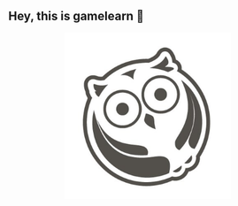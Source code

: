 ## Hey, this is gamelearn 👋

<p align="center">
  <img width="300" alt="gamelearn logo" src="/profile/assets/gamelearn_logo.jpg">
</p>
